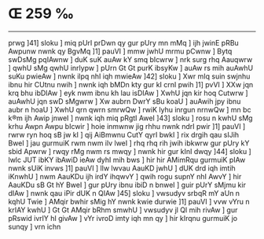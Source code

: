 # Œ 259 ‰
---
prwg ]41] sloku ] miq pUrI prDwn qy gur pUry mn mMq ] ijh jwinE
pRBu Awpunw nwnk qy BgvMq ]1] pauVI ] mmw jwhU mrmu pCwnw ] Bytq
swDsMg pqIAwnw ] duK suK auAw kY smq bIcwrw ] nrk surg rhq
Aauqwrw ] qwhU sMg qwhU inrlypw ] pUrn Gt Gt purK ibsyKw ] auAw rs
mih auAwhU suKu pwieAw ] nwnk ilpq nhI iqh mwieAw ]42] sloku ]
Xwr mIq suin swjnhu ibnu hir CUtnu nwih ] nwnk iqh bMDn kty gur kI
crnI pwih ]1] pvVI ] XXw jqn krq bhu ibDIAw ] eyk nwm ibnu kh
lau isDIAw ] XwhU jqn kir hoq Cutwrw ] auAwhU jqn swD sMgwrw ] Xw
aubrn DwrY sBu koaU ] auAwih jpy ibnu aubr n hoaU ] XwhU qrn qwrn
smrwQw ] rwiK lyhu inrgun nrnwQw ] mn bc k®m ijh Awip jnweI ]
nwnk iqh miq pRgtI AweI ]43] sloku ] rosu n kwhU sMg krhu Awpn
Awpu bIcwir ] hoie inmwnw jig rhhu nwnk ndrI pwir ]1] pauVI ] rwrw
ryn hoq sB jw kI ] qij AiBmwnu CutY qyrI bwkI ] rix drgih qau sIJih
BweI ] jau gurmuiK rwm nwm ilv lweI ] rhq rhq rih jwih ibkwrw gur
pUry kY sbid Apwrw ] rwqy rMg nwm rs mwqy ] nwnk hir gur kInI dwqy
]44] sloku ] lwlc JUT ibKY ibAwiD ieAw dyhI mih bws ] hir hir
AMimRqu gurmuiK pIAw nwnk sUiK invws ]1] pauVI ] llw lwvau AauKD
jwhU ] dUK drd iqh imtih iKnwhU ] nwm AauKDu ijh irdY ihqwvY ] qwih
rogu supnY nhI AwvY ] hir AauKDu sB Gt hY BweI ] gur pUry ibnu ibiD n
bnweI ] guir pUrY sMjmu kir dIAw ] nwnk qau iPir dUK n QIAw ]45]
sloku ] vwsudyv srbqR mY aUn n kqhU Twie ] AMqir bwhir sMig hY nwnk
kwie durwie ]1] pauVI ] vvw vYru n krIAY kwhU ] Gt Gt AMqir bRhm
smwhU ] vwsudyv jl Ql mih rivAw ] gur pRswid ivrlY hI givAw ] vYr
ivroD imty iqh mn qy ] hir kIrqnu gurmuiK jo sunqy ] vrn ichn
####
